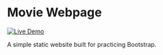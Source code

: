 # Movie Webpage

[![Live Demo](https://img.shields.io/badge/Live%20Demo-Visit%20Site-blue?logo=github-pages&style=flat-square)](https://dtdev-hub.github.io/movie-simple-webpage/)

A simple static website built for practicing Bootstrap.
